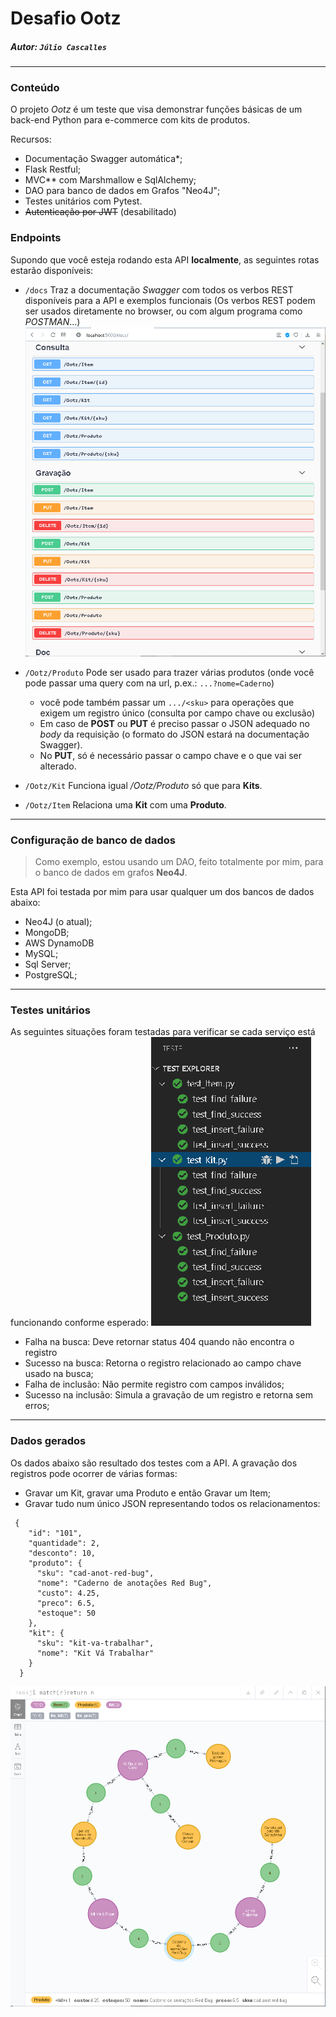 # Desafio Ootz

##### Autor: `Júlio Cascalles`


---
### Conteúdo
O projeto _Ootz_ é um teste que visa demonstrar funções básicas de um back-end Python para e-commerce com kits de produtos.

Recursos:
* Documentação Swagger automática*;
* Flask Restful;
* MVC** com Marshmallow e SqlAlchemy;
* DAO para banco de dados em Grafos "Neo4J";
* Testes unitários com Pytest.
* <s>Autenticação por JWT</s> (desabilitado)

### Endpoints
Supondo que você esteja rodando esta API **localmente**, as seguintes rotas estarão disponíveis:
    
* `/docs` Traz a documentação _Swagger_ com todos os verbos REST disponíveis para a API e exemplos funcionais (Os verbos REST podem ser usados diretamente no browser, ou com algum programa como _POSTMAN_...)
![verbos REST](./doc/Swagger.png)

* `/Ootz/Produto` Pode ser usado para trazer várias produtos (onde você pode passar uma query com na url, p.ex.: `...?nome=Caderno`)
    * você pode também passar um `.../<sku>`
    para operações que exigem um registro único (consulta por campo chave ou exclusão)
    * Em caso de **POST** ou **PUT** é preciso passar o JSON adequado no _body_ da requisição (o formato do JSON estará na documentação Swagger).
    * No **PUT**, só é necessário passar o campo chave e o que vai ser alterado.

* `/Ootz/Kit` Funciona igual _/Ootz/Produto_ só que para **Kits**.

* `/Ootz/Item` Relaciona uma **Kit** com uma **Produto**.

---

### Configuração de banco de dados
> Como exemplo, estou usando um DAO, feito totalmente por mim, para o banco de dados em grafos **Neo4J**.

Esta API foi testada por mim para usar qualquer um dos bancos de dados abaixo:
* Neo4J (o atual);
* MongoDB;
* AWS DynamoDB 
* MySQL;
* Sql Server;
* PostgreSQL;

---
### Testes unitários
As seguintes situações foram testadas para verificar se cada serviço está funcionando conforme esperado:
![](./doc/testes_unitarios2.png)
* Falha na busca: Deve retornar status 404 quando não encontra o registro
* Sucesso na busca: Retorna o registro relacionado ao campo chave usado na busca;
* Falha de inclusão: Não permite registro com campos inválidos;
* Sucesso na inclusão: Simula a gravação de um registro e retorna sem erros;

---
### Dados gerados

Os dados abaixo são resultado dos testes com a API.
A gravação dos registros pode ocorrer de várias formas:
* Gravar um Kit, gravar uma Produto e então Gravar um Item;
* Gravar tudo num único JSON representando todos os relacionamentos:

```
 {
    "id": "101",
    "quantidade": 2,
    "desconto": 10,
    "produto": {
      "sku": "cad-anot-red-bug",
      "nome": "Caderno de anotações Red Bug",
      "custo": 4.25,
      "preco": 6.5,
      "estoque": 50
    },
    "kit": {
      "sku": "kit-va-trabalhar",
      "nome": "Kit Vá Trabalhar"
    }
  }
```

![](./doc/dados.png)